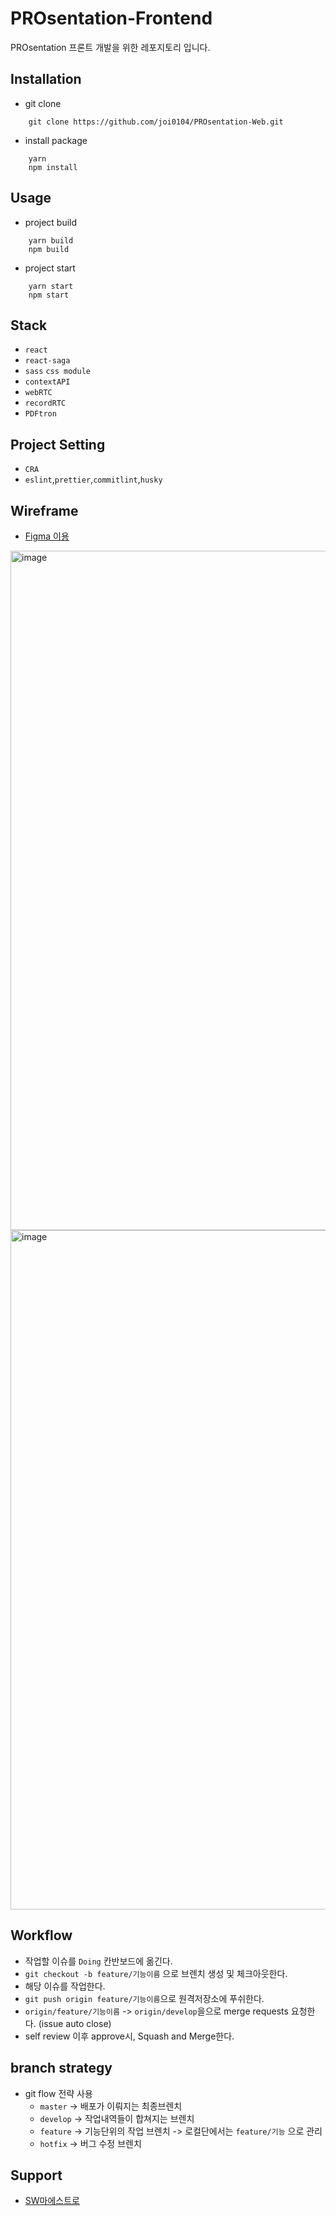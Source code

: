 # PROsentation-Frontend
PROsentation 프론트 개발을 위한 레포지토리 입니다.


## Installation
- git clone
```
    git clone https://github.com/joi0104/PROsentation-Web.git
```
- install package
```
    yarn
    npm install
```

## Usage
- project build
```
    yarn build
    npm build
```
- project start
```
    yarn start
    npm start
```

## Stack
- `react`
- `react-saga`
- `sass` `css module`
- `contextAPI`
- `webRTC`
- `recordRTC`
- `PDFtron`

## Project Setting
- `CRA`
- `eslint`,`prettier`,`commitlint`,`husky`

## Wireframe
- [Figma 이용](https://www.figma.com/file/VMrRCqwbti0cibct0bKTbO/%ED%94%84%EB%A1%9C%EC%A0%A0%ED%85%8C%EC%9D%B4%EC%85%98-%EC%99%80%EC%9D%B4%EC%96%B4%ED%94%84%EB%A0%88%EC%9E%84-ver.0.1)

<img width="1087" alt="image" src="https://user-images.githubusercontent.com/28296417/102232388-65935080-3f32-11eb-8f65-1e757c78427c.png">

<img width="1087" alt="image" src="https://user-images.githubusercontent.com/28296417/102232463-7e9c0180-3f32-11eb-8520-7cb23c874435.png">


## Workflow
- 작업할 이슈를 `Doing` 칸반보드에 옮긴다.
- `git checkout -b feature/기능이름` 으로 브렌치 생성 및 체크아웃한다.
- 해당 이슈를 작업한다.
- `git push origin feature/기능이름`으로 원격저장소에 푸쉬한다.
- `origin/feature/기능이름` -> `origin/develop`을으로 merge requests 요청한다. (issue auto close)
- self review 이후 approve시, Squash and Merge한다.

## branch strategy
- git flow 전략 사용
    - `master` -> 배포가 이뤄지는 최종브렌치
    - `develop` -> 작업내역들이 합쳐지는 브렌치
    - `feature` -> 기능단위의 작업 브렌치 -> 로컬단에서는 `feature/기능` 으로 관리
    - `hotfix` -> 버그 수정 브렌치
    
## Support
- [SW마에스트로](http://swmaestro.org/user/main.do)
